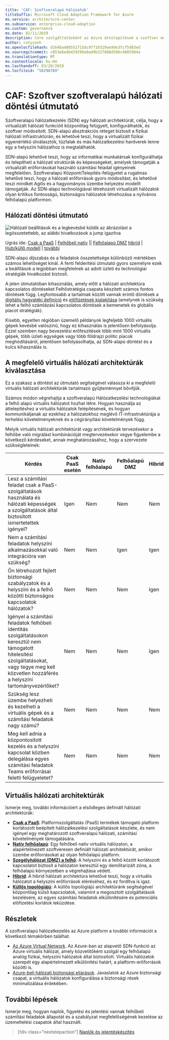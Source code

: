 ```yaml
---
title: 'CAF: Szoftveralapú hálózatok'
titleSuffix: Microsoft Cloud Adoption Framework for Azure
ms.service: architecture-center
ms.subservice: enterprise-cloud-adoption
ms.custom: governance
ms.date: 02/11/2019
description: Core szolgáltatásként az Azure áttelepítések a szoftver meghatározott hálózatok vitafórum
author: rotycenh
ms.openlocfilehash: d164ba488552715dc97719329ae9de3fcf5d83ed
ms.sourcegitcommit: c053e6edb429299a0ad9b327888d596c48859d4a
ms.translationtype: MT
ms.contentlocale: hu-HU
ms.lasthandoff: 03/20/2019
ms.locfileid: "58298789"
---
```

# <a name="caf-software-defined-network-decision-guide"></a>CAF: Szoftver szoftveralapú hálózati döntési útmutató

Szoftveralapú hálózatkezelés (SDN) egy hálózati architektúrát, célja, hogy a virtualizált hálózati funkcióit központilag felügyelt, konfigurálhatók, és szoftver módosított. SDN-alapú absztrakciós réteget biztosít a fizikai hálózati infrastruktúrán, és lehetővé teszi, hogy a virtualizált fizikai egyenértékű útválasztók, tűzfalak és más hálózatkezelési hardverek lenne egy a helyszíni hálózathoz is megtalálhatók.

SDN-alapú lehetővé teszi, hogy az informatikai munkatársak konfigurálhatja és telepítheti a hálózati struktúrák és képességeket, amelyek támogatják a virtualizált erőforrásokat használó számítási feladat igényeinek megfelelően. Szoftveralapú KözpontiTelepítés-felügyelet a rugalmas lehetővé teszi, hogy a hálózati erőforrások gyors módosítást, és lehetővé teszi mindkét Agilis és a hagyományos üzembe helyezési modellt támogatják. Az SDN-alapú technológiával létrehozott virtualizált hálózatok olyan kritikus fontosságú, biztonságos hálózatok létrehozása a nyilvános felhőalapú platformon.

## <a name="networking-decision-guide"></a>Hálózati döntési útmutató

![Hálózati beállítások és a legkevésbé küldik az ábrázolást a legösszetettebb, az alábbi hivatkozások a jump igazítva](../../_images/discovery-guides/discovery-guide-sdn.png)

Ugrás ide: [Csak a PaaS](paas-only.md) | [Felhőbeli natív](cloud-native.md) || [Felhőalapú DMZ](cloud-dmz.md) [hibrid](hybrid.md) | [Hub/küllő modell](hub-spoke.md) | [további](#learn-more)

SDN-alapú díjszabás és a feladatok összetettsége különböző mértékben számos lehetőséget kínál. A fenti felderítési útmutató gyors személyre ezek a beállítások a legjobban megfelelnek az adott üzleti és technológiai stratégiák hivatkozást biztosít.

A jelen útmutatóban kihasználás, amely előtt a hálózati architektúra kapcsolatos döntéseket Felhőstratégia csapata készített számos fontos döntések függ. Legfontosabb a tartalmak között vannak érintő döntések a [digitális hagyatéki definíció](../../digital-estate/overview.md) és [előfizetések kialakítása](../subscriptions/overview.md) (amelynek is szükség lehet a felhő számlázási kapcsolatos döntések a bemenetek és globális piacot stratégiák).

Kisebb, egyetlen régióban üzemelő példányok legfeljebb 1000 virtuális gépek kevésbé valószínű, hogy ez kihasználás is jelentősen befolyásolja. Ezzel szemben nagy bevezetési erőfeszítések több mint 1000 virtuális gépek, több üzleti egységek vagy több földrajzi politic piacok meghódításáról, jelentősen befolyásolhatja, az SDN-alapú döntést és a kulcs kihasználás is.

## <a name="choosing-the-right-virtual-networking-architectures"></a>A megfelelő virtuális hálózati architektúrák kiválasztása

Ez a szakasz a döntést az útmutató segítségével válassza ki a megfelelő virtuális hálózati architektúrák tartalmazó gyűjteménnyel bővítjük.

Számos módon végrehajtja a szoftveralapú Hálózatkezelési technológiákat a felhő alapú virtuális hálózatot hozhat létre. Hogyan használja az áttelepítéshez a virtuális hálózatok felépítésének, és hogyan kommunikáljanak az ezekhez a hálózatokhoz meglévő IT-infrastruktúrája a terhelési követelményeknek és a cégirányítási követelmények függ.

Melyik virtuális hálózati architektúrát vagy architektúrák tervezésekor a felhőbe való migrálást kombinációját megtervezésekor vegye figyelembe a következő kérdéseket, annak meghatározásához, hogy a szervezete szükségleteinek:

| Kérdés | Csak PaaS esetén | Natív felhőalapú | Felhőalapú DMZ | Hibrid | Küllős topológiájú |
|-----|-----|-----|-----|-----|-----|
| Lesz a számítási feladat csak a PaaS-szolgáltatások használata és hálózati képességek a szolgáltatások által biztosított ismertetettek igényel? | Igen | Nem | Nem | Nem | Nem |
| Nem a számítási feladatok helyszíni alkalmazásokkal való integrációra van szükség? | Nem | Nem | Igen | Igen | Igen |
| Ön létrehozott fejlett biztonsági szabályzatok és a helyszíni és a felhő közötti biztonságos kapcsolatok hálózatok? | Nem | Nem | Nem | Igen | Igen |
| Igényel a számítási feladatok felhőbeli identitás szolgáltatásokon keresztül nem támogatott hitelesítési szolgáltatásokat, vagy tegye meg kell közvetlen hozzáférés a helyszíni tartományvezérlőket? | Nem | Nem | Nem | Igen | Igen |
| Szükség lesz üzembe helyezheti és kezelheti a virtuális gépek és a számítási feladatok nagy számú? | Nem | Nem | Nem | Nem | Igen |
| Meg kell adnia a központosított kezelés és a helyszíni kapcsolat közben delegálása egyes számítási feladatok Teams erőforrásai feletti felügyeletet? | Nem | Nem | Nem | Nem | Igen |

## <a name="virtual-networking-architectures"></a>Virtuális hálózati architektúrák

Ismerje meg, további információért a elsődleges definiált hálózati architektúrák:

- [**Csak a PaaS**](paas-only.md): Platformszolgáltatás (PaaS) termékek támogató platform korlátozott beépített hálózatkezelési szolgáltatások készlete, és nem igényel egy meghatározott szoftveralapú hálózati, számítási követelmények támogatására.
- [**Natív felhőalapú**](cloud-native.md): Egy felhőbeli natív virtuális hálózaton, a alapértelmezett szoftveresen definiált hálózati architektúrát, amikor üzembe erőforrásokat az olyan felhőalapú platform.
- [**Szegélyhálózat (DMZ) a felhő**](cloud-dmz.md): A helyszíni és a felhő között korlátozott kapcsolatot biztosít a hálózaton keresztül egy demilitarizált zóna, a felhőalapú környezetben a végrehajtása védett.
- [**Hibrid**](hybrid.md): A hibrid hálózati architektúra lehetővé teszi, hogy a virtuális hálózatot a helyszíni erőforrások eléréséhez, és ez fordítva is igaz.
- [**Küllős topológiájú**](hub-spoke.md): A küllős topológiájú architektúránk segítségével központilag külső kapcsolatok, valamint a megosztott szolgáltatások kezelésére, az egyes számítási feladatok elkülönítésére és potenciális előfizetési korlátok leküzdése.

## <a name="learn-more"></a>Részletek

A szoftveralapú hálózatkezelés az Azure platform a további információt a következő témakörben találhat.

- [Az Azure Virtual Network](/azure/virtual-network/virtual-networks-overview). Az Azure-ban az alapvető SDN-funkció az Azure virtuális hálózat, amely közvetítőként szolgál egy felhőalapú analóg fizikai, helyszíni hálózatok által biztosított. Virtuális hálózatok szerepét egy alapértelmezett elkülönítési határt, a platform-erőforrások közötti is.
- [Azure-beli hálózati biztonsági eljárások](/azure/security/azure-security-network-security-best-practices). Javaslatok az Azure biztonsági csapat, a virtuális hálózatok konfigurálása a biztonsági rések minimalizálása érdekében.

## <a name="next-steps"></a>További lépések

Ismerje meg, hogyan naplók, figyelési és jelentési vannak felhőbeli számítási feladatok állapotát és a szabályzat megfelelőségének kezelése az üzemeltetési csapatok által használt.

> [!div class="nextstepaction"]
> [Naplók és jelentéskészítés](../log-and-report/overview.md)
